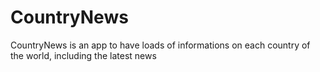 # CountryNews
CountryNews is an app to have loads of informations on each country of the world, including the latest news
